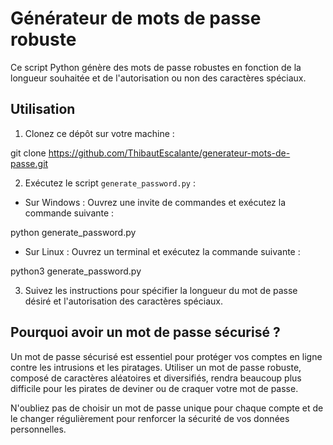 # Générateur de mots de passe robuste

Ce script Python génère des mots de passe robustes en fonction de la longueur souhaitée et de l'autorisation ou non des caractères spéciaux.

## Utilisation

1. Clonez ce dépôt sur votre machine :

git clone https://github.com/ThibautEscalante/generateur-mots-de-passe.git


2. Exécutez le script `generate_password.py` :

- Sur Windows : Ouvrez une invite de commandes et exécutez la commande suivante :

python generate_password.py

- Sur Linux : Ouvrez un terminal et exécutez la commande suivante :

python3 generate_password.py


3. Suivez les instructions pour spécifier la longueur du mot de passe désiré et l'autorisation des caractères spéciaux.

## Pourquoi avoir un mot de passe sécurisé ?

Un mot de passe sécurisé est essentiel pour protéger vos comptes en ligne contre les intrusions et les piratages. Utiliser un mot de passe robuste, composé de caractères aléatoires et diversifiés, rendra beaucoup plus difficile pour les pirates de deviner ou de craquer votre mot de passe.

N'oubliez pas de choisir un mot de passe unique pour chaque compte et de le changer régulièrement pour renforcer la sécurité de vos données personnelles.
